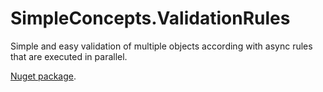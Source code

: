 # SimpleConcepts.ValidationRules

Simple and easy validation of multiple objects according with async rules that are executed in parallel.

[Nuget package](https://www.nuget.org/packages/SimpleConcepts.ValidationRules).

